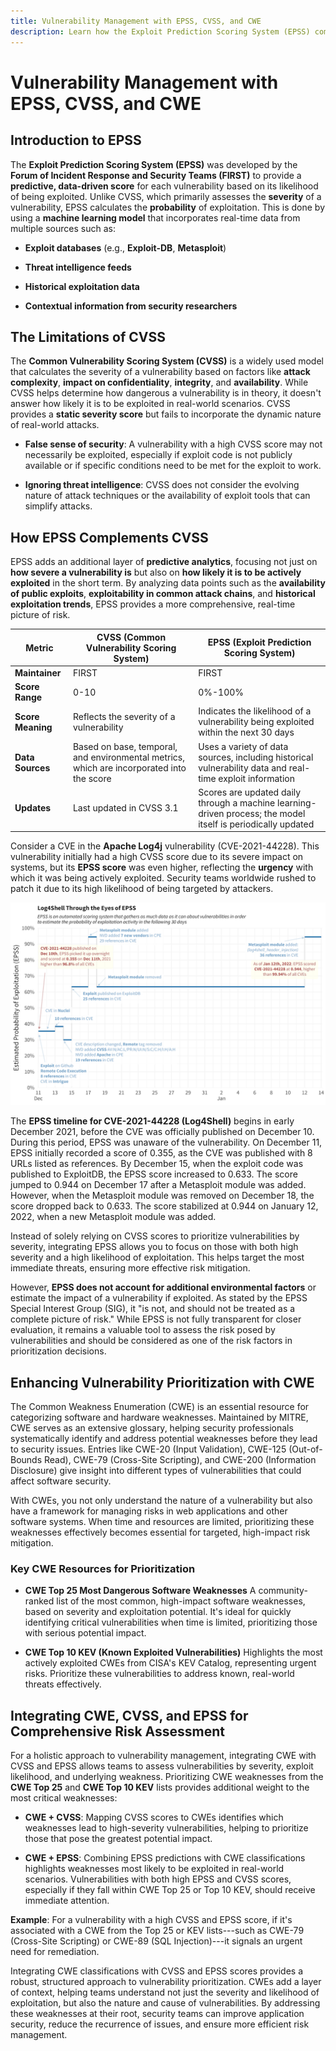 ```yaml
---
title: Vulnerability Management with EPSS, CVSS, and CWE
description: Learn how the Exploit Prediction Scoring System (EPSS) complements CVSS and CWE to provide a more comprehensive approach to vulnerability management.
---
```


# Vulnerability Management with EPSS, CVSS, and CWE

## **Introduction to EPSS**

The **Exploit Prediction Scoring System (EPSS)** was developed by the **Forum of Incident Response and Security Teams (FIRST)** to provide a **predictive, data-driven score** for each vulnerability based on its likelihood of being exploited. Unlike CVSS, which primarily assesses the **severity** of a vulnerability, EPSS calculates the **probability** of exploitation. This is done by using a **machine learning model** that incorporates real-time data from multiple sources such as:

- **Exploit databases** (e.g., **Exploit-DB**, **Metasploit**)

- **Threat intelligence feeds**

- **Historical exploitation data**

- **Contextual information from security researchers**

## **The Limitations of CVSS**

The **Common Vulnerability Scoring System (CVSS)** is a widely used model that calculates the severity of a vulnerability based on factors like **attack complexity**, **impact on confidentiality**, **integrity**, and **availability**. While CVSS helps determine how dangerous a vulnerability is in theory, it doesn't answer how likely it is to be exploited in real-world scenarios. CVSS provides a **static severity score** but fails to incorporate the dynamic nature of real-world attacks.

- **False sense of security**: A vulnerability with a high CVSS score may not necessarily be exploited, especially if exploit code is not publicly available or if specific conditions need to be met for the exploit to work.

- **Ignoring threat intelligence**: CVSS does not consider the evolving nature of attack techniques or the availability of exploit tools that can simplify attacks.

## **How EPSS Complements CVSS**

EPSS adds an additional layer of **predictive analytics**, focusing not just on **how severe a vulnerability is** but also on **how likely it is to be actively exploited** in the short term. By analyzing data points such as the **availability of public exploits**, **exploitability in common attack chains**, and **historical exploitation trends**, EPSS provides a more comprehensive, real-time picture of risk.

| **Metric**               | **CVSS (Common Vulnerability Scoring System)**        | **EPSS (Exploit Prediction Scoring System)**              |
|--------------------------|-------------------------------------------------------|-----------------------------------------------------------|
| **Maintainer**           | FIRST                                                 | FIRST                                                     |
| **Score Range**          | 0-10                                                  | 0%-100%                                                   |
| **Score Meaning**        | Reflects the severity of a vulnerability               | Indicates the likelihood of a vulnerability being exploited within the next 30 days |
| **Data Sources**         | Based on base, temporal, and environmental metrics, which are incorporated into the score | Uses a variety of data sources, including historical vulnerability data and real-time exploit information |
| **Updates**              | Last updated in CVSS 3.1                              | Scores are updated daily through a machine learning-driven process; the model itself is periodically updated |

Consider a CVE in the **Apache Log4j** vulnerability (CVE-2021-44228). This vulnerability initially had a high CVSS score due to its severe impact on systems, but its **EPSS score** was even higher, reflecting the **urgency** with which it was being actively exploited. Security teams worldwide rushed to patch it due to its high likelihood of being targeted by attackers.

![image-20241112-023532.png](images/epss-scoring/1.png)

The **EPSS timeline for CVE-2021-44228 (Log4Shell)** begins in early December 2021, before the CVE was officially published on December 10. During this period, EPSS was unaware of the vulnerability. On December 11, EPSS initially recorded a score of 0.355, as the CVE was published with 8 URLs listed as references. By December 15, when the exploit code was published to ExploitDB, the EPSS score increased to 0.633. The score jumped to 0.944 on December 17 after a Metasploit module was added. However, when the Metasploit module was removed on December 18, the score dropped back to 0.633. The score stabilized at 0.944 on January 12, 2022, when a new Metasploit module was added.

Instead of solely relying on CVSS scores to prioritize vulnerabilities by severity, integrating EPSS allows you to focus on those with both high severity and a high likelihood of exploitation. This helps target the most immediate threats, ensuring more effective risk mitigation.

However, **EPSS does not account for additional environmental factors** or estimate the impact of a vulnerability if exploited. As stated by the EPSS Special Interest Group (SIG), it "is not, and should not be treated as a complete picture of risk." While EPSS is not fully transparent for closer evaluation, it remains a valuable tool to assess the risk posed by vulnerabilities and should be considered as one of the risk factors in prioritization decisions.

## **Enhancing Vulnerability Prioritization with CWE**

The Common Weakness Enumeration (CWE) is an essential resource for categorizing software and hardware weaknesses. Maintained by MITRE, CWE serves as an extensive glossary, helping security professionals systematically identify and address potential weaknesses before they lead to security issues. Entries like CWE-20 (Input Validation), CWE-125 (Out-of-Bounds Read), CWE-79 (Cross-Site Scripting), and CWE-200 (Information Disclosure) give insight into different types of vulnerabilities that could affect software security.

With CWEs, you not only understand the nature of a vulnerability but also have a framework for managing risks in web applications and other software systems. When time and resources are limited, prioritizing these weaknesses effectively becomes essential for targeted, high-impact risk mitigation.

### Key CWE Resources for Prioritization

- **CWE Top 25 Most Dangerous Software Weaknesses**
    A community-ranked list of the most common, high-impact software weaknesses, based on severity and exploitation potential. It's ideal for quickly identifying critical vulnerabilities when time is limited, prioritizing those with serious potential impact.

- **CWE Top 10 KEV (Known Exploited Vulnerabilities)**
    Highlights the most actively exploited CWEs from CISA's KEV Catalog, representing urgent risks. Prioritize these vulnerabilities to address known, real-world threats effectively.

## Integrating CWE, CVSS, and EPSS for Comprehensive Risk Assessment

For a holistic approach to vulnerability management, integrating CWE with CVSS and EPSS allows teams to assess vulnerabilities by severity, exploit likelihood, and underlying weakness. Prioritizing CWE weaknesses from the **CWE Top 25** and **CWE Top 10 KEV** lists provides additional weight to the most critical weaknesses:

- **CWE + CVSS**: Mapping CVSS scores to CWEs identifies which weaknesses lead to high-severity vulnerabilities, helping to prioritize those that pose the greatest potential impact.

- **CWE + EPSS**: Combining EPSS predictions with CWE classifications highlights weaknesses most likely to be exploited in real-world scenarios. Vulnerabilities with both high EPSS and CVSS scores, especially if they fall within CWE Top 25 or Top 10 KEV, should receive immediate attention.

**Example**: For a vulnerability with a high CVSS and EPSS score, if it's associated with a CWE from the Top 25 or KEV lists---such as CWE-79 (Cross-Site Scripting) or CWE-89 (SQL Injection)---it signals an urgent need for remediation.

Integrating CWE classifications with CVSS and EPSS scores provides a robust, structured approach to vulnerability prioritization. CWEs add a layer of context, helping teams understand not just the severity and likelihood of exploitation, but also the nature and cause of vulnerabilities. By addressing these weaknesses at their root, security teams can improve application security, reduce the recurrence of issues, and ensure more efficient risk management.
